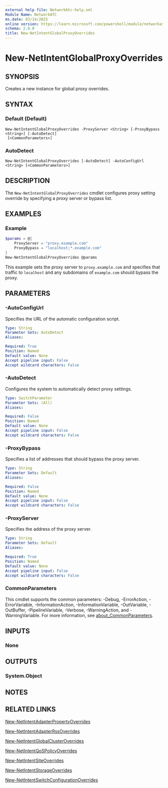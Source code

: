 ```yaml
---
external help file: NetworkAtc-help.xml
Module Name: NetworkATC
ms.date: 03/14/2025
online version: https://learn.microsoft.com/powershell/module/networkatc/new-netintentglobalproxyoverrides?view=windowsserver2025-ps&wt.mc_id=ps-gethelp
schema: 2.0.0
title: New-NetIntentGlobalProxyOverrides
---
```


# New-NetIntentGlobalProxyOverrides

## SYNOPSIS
Creates a new instance for global proxy overrides.

## SYNTAX

### Default (Default)

```
New-NetIntentGlobalProxyOverrides -ProxyServer <String> [-ProxyBypass <String>] [-AutoDetect]
 [<CommonParameters>]
```

### AutoDetect

```
New-NetIntentGlobalProxyOverrides [-AutoDetect] -AutoConfigUrl <String> [<CommonParameters>]
```

## DESCRIPTION

The `New-NetIntentGlobalProxyOverrides` cmdlet configures proxy setting override by specifying a
proxy server or bypass list.

## EXAMPLES

### Example

```powershell
$params = @{
    ProxyServer = "proxy.example.com"
    ProxyBypass = "localhost;*.example.com"
}
New-NetIntentGlobalProxyOverrides @params
```

This example sets the proxy server to `proxy.example.com` and specifies that traffic to `localhost`
and any subdomains of `example.com` should bypass the proxy.

## PARAMETERS

### -AutoConfigUrl

Specifies the URL of the automatic configuration script.

```yaml
Type: String
Parameter Sets: AutoDetect
Aliases:

Required: True
Position: Named
Default value: None
Accept pipeline input: False
Accept wildcard characters: False
```

### -AutoDetect

Configures the system to automatically detect proxy settings.

```yaml
Type: SwitchParameter
Parameter Sets: (All)
Aliases:

Required: False
Position: Named
Default value: None
Accept pipeline input: False
Accept wildcard characters: False
```

### -ProxyBypass

Specifies a list of addresses that should bypass the proxy server.

```yaml
Type: String
Parameter Sets: Default
Aliases:

Required: False
Position: Named
Default value: None
Accept pipeline input: False
Accept wildcard characters: False
```

### -ProxyServer

Specifies the address of the proxy server.

```yaml
Type: String
Parameter Sets: Default
Aliases:

Required: True
Position: Named
Default value: None
Accept pipeline input: False
Accept wildcard characters: False
```

### CommonParameters

This cmdlet supports the common parameters: -Debug, -ErrorAction, -ErrorVariable,
-InformationAction, -InformationVariable, -OutVariable, -OutBuffer, -PipelineVariable, -Verbose,
-WarningAction, and -WarningVariable. For more information, see
[about_CommonParameters](https://go.microsoft.com/fwlink/?LinkID=113216).

## INPUTS

### None

## OUTPUTS

### System.Object

## NOTES

## RELATED LINKS

[New-NetIntentAdapterPropertyOverrides](New-NetIntentAdapterPropertyOverrides.md)

[New-NetIntentAdapterRssOverrides](New-NetIntentAdapterRssOverrides.md)

[New-NetIntentGlobalClusterOverrides](New-NetIntentGlobalClusterOverrides.md)

[New-NetIntentQoSPolicyOverrides](New-NetIntentQoSPolicyOverrides.md)

[New-NetIntentSiteOverrides](New-NetIntentSiteOverrides.md)

[New-NetIntentStorageOverrides](New-NetIntentStorageOverrides.md)

[New-NetIntentSwitchConfigurationOverrides](New-NetIntentSwitchConfigurationOverrides.md)
